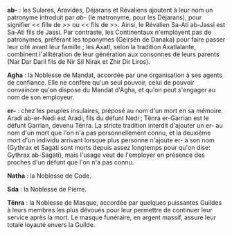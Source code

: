 **ab-** : les Sulares, Aravides, Déjarans et Révaliens ajoutent à leur nom un patronyme introduit par _ab-_ (le matronyme, pour les Déjarans), pour signifier << fille de >> ou << fils de >>. Ainsi, le Révalien Sa-Ati ab-Jassi est Sa-Ati fils de Jassi. Par contraste, les Continentaux n'employent pas de patronymes, préférant les toponymes (Geirsën de Danaka) pour faire passer leur cité avant leur famille ; les Axatl, selon la tradition Axatlalante, combinent l'allitération de leur génération aux consonnes de leurs parents (Nar Dar Daril fils de Nir Sil Nirak et Zhir Dir Liros).

**Agha** : la Noblesse de Mandat, accordée par une organisation à ses agents de confiance. Elle ne confère qu'un seul pouvoir, celui de pouvoir convaincre qu'on dispose du Mandat d'Agha, et qu'on peut s'engager au nom de son employeur. 

**er-** : chez les peuples insulaires, préposé au nom d'un mort en sa mémoire. Aradi ab-er-Nedi est Aradi, fils du défunt Nedi ; Tënra er-Garrian est le défunt Garrian, devenu Tënra. La stricte tradition interdit d'ajouter un er- au nom d'un mort que l'on n'a pas personnellement connu, et la deuxième mort d'un individu arrivant lorsque plus personne n'ajoute er- à son nom (Gythrax et Sagati sont morts depuis assez longtemps pour qu'on dise: Gythrax ab-Sagati), mais l'usage veut de l'employer en présence des proches d'un défunt que l'on n'a pas connu. 

**Natha** : la Noblesse de Code.

**Sda** : la Noblesse de Pierre.

**Tënra** : la Noblesse de Masque, accordée par quelques puissantes Guildes à leurs membres les plus dévoués pour leur permettre de continuer leur service après la mort. Le masque funéraire, en argent massif, assure leur totale loyauté envers la Guilde. 